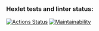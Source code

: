 ### Hexlet tests and linter status:
[![Actions Status](https://github.com/notsoyoungg/python-project-83/workflows/hexlet-check/badge.svg)](https://github.com/notsoyoungg/python-project-83/actions)
[![Maintainability](https://api.codeclimate.com/v1/badges/4c07cb3d2438b0c51dff/maintainability)](https://codeclimate.com/github/notsoyoungg/python-project-83/maintainability)